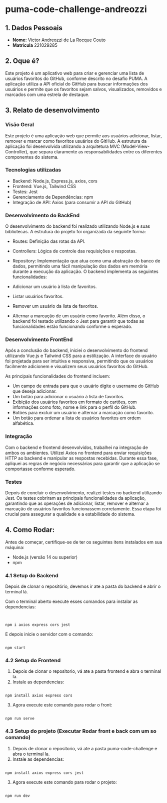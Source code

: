 # puma-code-challenge-andreozzi

## 1. Dados Pessoais
+ **Nome:** Victor Andreozzi de La Rocque Couto 
+ **Matricula** 221029285

## 2. Oque é?
Este projeto é um aplicativo web para criar e gerenciar uma lista de usuários favoritos do GitHub, conforme descrito no desafio PUMA. A aplicação utiliza a API oficial do GitHub para buscar informações dos usuários e permite que os favoritos sejam salvos, visualizados, removidos e marcados com uma estrela de destaque. 
## 3. Relato de desenvolvimento 
### Visão Geral 
Este projeto é uma aplicação web que permite aos usuários adicionar, listar, remover e marcar como favoritos usuários do GitHub. A estrutura da aplicação foi desenvolvida utilizando a arquitetura MVC (Model-View-Controller), que separa claramente as responsabilidades entre os diferentes componentes do sistema.
### Tecnologias utilizadas
- Backend: Node.js, Express.js, axios, cors
- Frontend: Vue.js, Tailwind CSS
- Testes: Jest
- Gerenciamento de Dependências: npm
- Integração de API: Axios (para consumir a API do GitHub)
### Desenvolvimento do BackEnd 
O desenvolvimento do backend foi realizado utilizando Node.js e suas bibliotecas. A estrutura do projeto foi organizada da seguinte forma:

- Routes: Definição das rotas da API.
- Controllers: Lógica de controle das requisições e respostas.
- Repository: Implementação que atua como uma abstração do banco de dados, permitindo uma fácil manipulação dos dados em memória durante a execução da aplicação.
O backend implementa as seguintes funcionalidades:

- Adicionar um usuário à lista de favoritos.
- Listar usuários favoritos.
- Remover um usuário da lista de favoritos.
- Alternar a marcação de um usuário como favorito.
Além disso, o backend foi testado utilizando o Jest para garantir que todas as funcionalidades estão funcionando conforme o esperado.

### Desenvolvimento FrontEnd
Após a conclusão do backend, iniciei o desenvolvimento do frontend utilizando Vue.js e Tailwind CSS para a estilização. A interface do usuário foi projetada para ser intuitiva e responsiva, permitindo que os usuários facilmente adicionem e visualizem seus usuários favoritos do GitHub.

As principais funcionalidades do frontend incluem:

- Um campo de entrada para que o usuário digite o username do GitHub que deseja adicionar.
- Um botão para adicionar o usuário à lista de favoritos.
- Exibição dos usuários favoritos em formato de cartões, com informações como foto, nome e link para o perfil do GitHub.
- Botões para excluir um usuário e alternar a marcação como favorito.
- Um botão para ordenar a lista de usuários favoritos em ordem alfabética.
### Integração 
Com o backend e frontend desenvolvidos, trabalhei na integração de ambos os ambientes. Utilizei Axios no frontend para enviar requisições HTTP ao backend e manipular as respostas recebidas. Durante essa fase, apliquei as regras de negócio necessárias para garantir que a aplicação se comportasse conforme esperado.
### Testes 
Depois de concluir o desenvolvimento, realizei testes no backend utilizando Jest. Os testes cobriram as principais funcionalidades da aplicação, garantindo que as operações de adicionar, listar, remover e alternar a marcação de usuários favoritos funcionassem corretamente. Essa etapa foi crucial para assegurar a qualidade e a estabilidade do sistema.

## 4. Como Rodar:
Antes de começar, certifique-se de ter os seguintes itens instalados em sua máquina:
- Node.js (versão 14 ou superior)
- npm 
### 4.1 Setup do Backend
Depois de clonar o repositório, devemos ir ate a pasta do backend e abrir o terminal lá.

Com o terminal aberto execute esses comandos para instalar as dependencias: 

```


npm i axios express cors jest

```
E depois inicie o servidor com o comando: 

```

npm start

```

### 4.2 Setup do Frontend
1. Depois de clonar o repositorio, vá ate a pasta frontend e abra o terminal la.
2. Instale as dependencias:

```

npm install axios express cors

```

3. Agora execute este comando para rodar o front:

```

npm run serve

```

### 4.3 Setup do projeto (Executar Rodar front e back com um so comando)
1. Depois de clonar o repositorio, vá ate a pasta puma-code-challenge e abra o terminal la.
2. Instale as dependencias:

```

npm install axios express cors jest

```

3. Agora execute este comando para rodar o projeto:

```

npm run dev

```